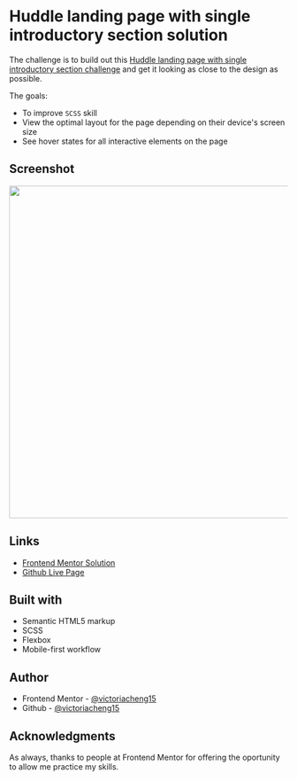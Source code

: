 # Huddle landing page with single introductory section solution

The challenge is to build out this [Huddle landing page with single introductory section challenge](https://www.frontendmentor.io/challenges/huddle-landing-page-with-a-single-introductory-section-B_2Wvxgi0) and get it looking as close to the design as possible.

The goals:

- To improve `SCSS` skill
- View the optimal layout for the page depending on their device's screen size
- See hover states for all interactive elements on the page

## Screenshot

<div align="center">
  <img src="https://user-images.githubusercontent.com/35031228/136703756-420e3477-bb17-4759-8b74-b83293efcb8c.png" width="600"/>
</div>

## Links

- [Frontend Mentor Solution](https://www.frontendmentor.io/solutions/responsive-landing-page-with-scss-K9cRDlhut)
- [Github Live Page](https://victoriacheng15.github.io/frontend-mentor-challenges/huddle-landing-page-with-single-introductory-section/)

## Built with

- Semantic HTML5 markup
- SCSS
- Flexbox
- Mobile-first workflow

## Author

- Frontend Mentor - [@victoriacheng15](https://www.frontendmentor.io/profile/victoriacheng15)
- Github - [@victoriacheng15](https://github.com/victoriacheng15)

## Acknowledgments

As always, thanks to people at Frontend Mentor for offering the oportunity to allow me practice my skills.
